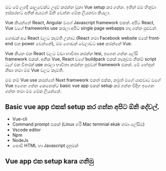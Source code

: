 මට මේ ලගදී යාලුවෙක්ට උදව් කරන්න වුනා Vue setup කර ගන්න. ඉතින් මම හිතුවා ඉස්සරහට අනික් අයටත් ඕනි වෙන්න මේක ලියනවා කියලා.

Vue  කියන්නේ React, Angular වගේ Javascript framework එකක්. අපිට React, Vue වගේ frameworks use කරලා අපිට single page webapps හදා ගන්න පුළුවන්.

ගොඩක් අය React වලට කැමති උනාට (React තමා Facebook website එකේ front-end එක power වෙන්නේ), මම ගොඩක් වෙලාවට use කරන්නේ Vue.

Vue කියන එක React වලට වඩා භාවිතා කරන්න lesi, ඉගෙන ගන්න ලේසි framework එකක්. අනික Vue, React  වගේ buildpack එකක් නැතුවම නිකම් script ටැග් එක විතරක් use කරලා භාවිතා කරන්න පුළුවන් framework එකක්. මේ හේතුන් නිසා තමා මම Vue වලට කැමති.

මම නම් Vue use කරන්නේ Nuxt  framweork එකත් එක්ක, නමුත් මගේ යාළුවාට වගේ Vue ඉගෙන ගන්න කෙනෙක්ට basic vue app එකක් setup කර ගන්න විදිහ ඉගෙන ගන්න තමා මම මේක ලියන්නේ.

## Basic vue app එකක් setup කර ගන්න අපිට ඕනි දේවල්.

* Vue-cli 
* Command prompt එකක් (Linux හරි Mac termnial ekak තමා ලේසිම)
* Vscode editor 
* Npm 
* NodeJs 
* පොඩි HTML හා Javascript දැනුමක්

## Vue app එක setup kara ගනිමු 
